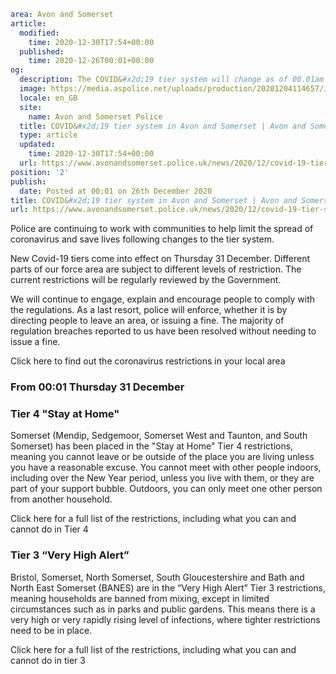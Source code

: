 ```yaml
area: Avon and Somerset
article:
  modified:
    time: 2020-12-30T17:54+00:00
  published:
    time: 2020-12-26T00:01+00:00
og:
  description: The COVID&#x2d;19 tier system will change as of 00.01am on Thursday 31 December.
  image: https://media.aspolice.net/uploads/production/20201204114657/J15359_COVID-19-update-1024x514-pixels_Dec-2020.jpg
  locale: en_GB
  site:
    name: Avon and Somerset Police
  title: COVID&#x2d;19 tier system in Avon and Somerset | Avon and Somerset Police
  type: article
  updated:
    time: 2020-12-30T17:54+00:00
  url: https://www.avonandsomerset.police.uk/news/2020/12/covid-19-tier-system-in-avon-and-somerset/
position: '2'
publish:
  date: Posted at 00:01 on 26th December 2020
title: COVID&#x2d;19 tier system in Avon and Somerset | Avon and Somerset Police
url: https://www.avonandsomerset.police.uk/news/2020/12/covid-19-tier-system-in-avon-and-somerset/
```

Police are continuing to work with communities to help limit the spread of coronavirus and save lives following changes to the tier system.

New Covid-19 tiers come into effect on Thursday 31 December. Different parts of our force area are subject to different levels of restriction. The current restrictions will be regularly reviewed by the Government.

We will continue to engage, explain and encourage people to comply with the regulations. As a last resort, police will enforce, whether it is by directing people to leave an area, or issuing a fine. The majority of regulation breaches reported to us have been resolved without needing to issue a fine.

Click here to find out the coronavirus restrictions in your local area

### **From 00:01 Thursday 31 December**

### **Tier 4 "Stay at Home"**

Somerset (Mendip, Sedgemoor, Somerset West and Taunton, and South Somerset) has been placed in the "Stay at Home" Tier 4 restrictions, meaning you cannot leave or be outside of the place you are living unless you have a reasonable excuse. You cannot meet with other people indoors, including over the New Year period, unless you live with them, or they are part of your support bubble. Outdoors, you can only meet one other person from another household.

Click here for a full list of the restrictions, including what you can and cannot do in Tier 4

### **Tier 3 “Very High Alert”**

Bristol, Somerset, North Somerset, South Gloucestershire and Bath and North East Somerset (BANES) are in the “Very High Alert” Tier 3 restrictions, meaning households are banned from mixing, except in limited circumstances such as in parks and public gardens. This means there is a very high or very rapidly rising level of infections, where tighter restrictions need to be in place.

Click here for a full list of the restrictions, including what you can and cannot do in tier 3
